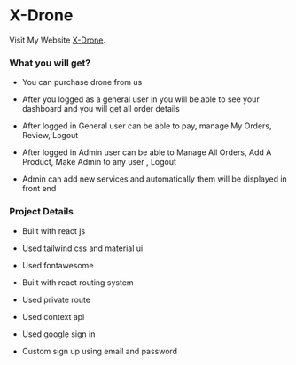 # X-Drone

Visit My Website [X-Drone](https://x-drone-95e7a.web.app/).


### What you will get? ###   
 
* You can purchase drone from us

* After you logged as a general user in you will be able to see your dashboard and you will get all order details

* After logged in General user can be able to pay, manage My Orders, Review, Logout

* After logged in Admin user can be able to Manage All Orders, Add A Product, Make Admin to any user , Logout

* Admin can add new services and automatically them will  be displayed in front end



### Project Details ###   
 
* Built with react js

* Used tailwind css and material ui

* Used fontawesome

* Built with react routing system

* Used private route

* Used context api

* Used google sign in

* Custom sign up using email and password



    
